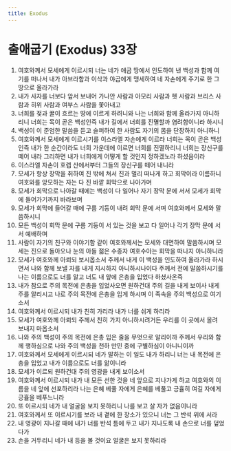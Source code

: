 ```yaml
---
title: Exodus
---
```


# 출애굽기 (Exodus) 33장
1. 여호와께서 모세에게 이르시되 너는 네가 애굽 땅에서 인도하여 낸 백성과 함께 여기를 떠나서 내가 아브라함과 이삭과 야곱에게 맹세하여 네 자손에게 주기로 한 그 땅으로 올라가라
1. 내가 사자를 너보다 앞서 보내어 가나안 사람과 아모리 사람과 헷 사람과 브리스 사람과 히위 사람과 여부스 사람을 쫓아내고
1. 너희를 젖과 꿀이 흐르는 땅에 이르게 하려니와 나는 너희와 함께 올라가지 아니하리니 너희는 목이 곧은 백성인즉 내가 길에서 너희를 진멸할까 염려함이니라 하시니
1. 백성이 이 준엄한 말씀을 듣고 슬퍼하여 한 사람도 자기의 몸을 단장하지 아니하니
1. 여호와께서 모세에게 이르시기를 이스라엘 자손에게 이르라 너희는 목이 곧은 백성인즉 내가 한 순간이라도 너희 가운데에 이르면 너희를 진멸하리니 너희는 장신구를 떼어 내라 그리하면 내가 너희에게 어떻게 할 것인지 정하겠노라 하셨음이라
1. 이스라엘 자손이 호렙 산에서부터 그들의 장신구를 떼어 내니라
1. 모세가 항상 장막을 취하여 진 밖에 쳐서 진과 멀리 떠나게 하고 회막이라 이름하니 여호와를 앙모하는 자는 다 진 바깥 회막으로 나아가며
1. 모세가 회막으로 나아갈 때에는 백성이 다 일어나 자기 장막 문에 서서 모세가 회막에 들어가기까지 바라보며
1. 모세가 회막에 들어갈 때에 구름 기둥이 내려 회막 문에 서며 여호와께서 모세와 말씀하시니
1. 모든 백성이 회막 문에 구름 기둥이 서 있는 것을 보고 다 일어나 각기 장막 문에 서서 예배하며
1. 사람이 자기의 친구와 이야기함 같이 여호와께서는 모세와 대면하여 말씀하시며 모세는 진으로 돌아오나 눈의 아들 젊은 수종자 여호수아는 회막을 떠나지 아니하니라
1. 모세가 여호와께 아뢰되 보시옵소서 주께서 내게 이 백성을 인도하여 올라가라 하시면서 나와 함께 보낼 자를 내게 지시하지 아니하시나이다 주께서 전에 말씀하시기를 나는 이름으로도 너를 알고 너도 내 앞에 은총을 입었다 하셨사온즉
1. 내가 참으로 주의 목전에 은총을 입었사오면 원하건대 주의 길을 내게 보이사 내게 주를 알리시고 나로 주의 목전에 은총을 입게 하시며 이 족속을 주의 백성으로 여기소서
1. 여호와께서 이르시되 내가 친히 가리라 내가 너를 쉬게 하리라
1. 모세가 여호와께 아뢰되 주께서 친히 가지 아니하시려거든 우리를 이 곳에서 올려 보내지 마옵소서
1. 나와 주의 백성이 주의 목전에 은총 입은 줄을 무엇으로 알리이까 주께서 우리와 함께 행하심으로 나와 주의 백성을 천하 만민 중에 구별하심이 아니니이까
1. 여호와께서 모세에게 이르시되 네가 말하는 이 일도 내가 하리니 너는 내 목전에 은총을 입었고 내가 이름으로도 너를 앎이니라
1. 모세가 이르되 원하건대 주의 영광을 내게 보이소서
1. 여호와께서 이르시되 내가 내 모든 선한 것을 네 앞으로 지나가게 하고 여호와의 이름을 네 앞에 선포하리라 나는 은혜 베풀 자에게 은혜를 베풀고 긍휼히 여길 자에게 긍휼을 베푸느니라
1. 또 이르시되 네가 내 얼굴을 보지 못하리니 나를 보고 살 자가 없음이니라
1. 여호와께서 또 이르시기를 보라 내 곁에 한 장소가 있으니 너는 그 반석 위에 서라
1. 내 영광이 지나갈 때에 내가 너를 반석 틈에 두고 내가 지나도록 내 손으로 너를 덮었다가
1. 손을 거두리니 네가 내 등을 볼 것이요 얼굴은 보지 못하리라